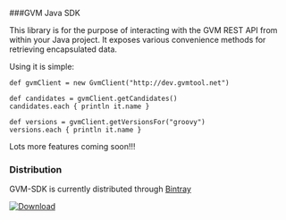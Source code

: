 ###GVM Java SDK

This library is for the purpose of interacting with the GVM REST API from within your Java project. It exposes various convenience methods for retrieving encapsulated data.

Using it is simple:

    def gvmClient = new GvmClient("http://dev.gvmtool.net")
    
    def candidates = gvmClient.getCandidates()
	candidates.each { println it.name }

    def versions = gvmClient.getVersionsFor("groovy")
    versions.each { println it.name }

Lots more features coming soon!!!

### Distribution

GVM-SDK is currently distributed through [Bintray](https://bintray.com)

[ ![Download](https://api.bintray.com/packages/vermeulen-mp/gvmtool/gvm-sdk/images/download.png) ](https://bintray.com/vermeulen-mp/gvmtool/gvm-sdk/_latestVersion)
